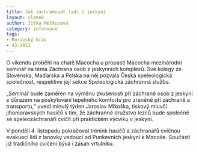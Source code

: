 ```yaml
---
title: Jak zachraňovat lidi z jeskyní
layout: clanek
author: Jitka Melkusová
category: informace
tags:
- Moravský kras
- 43-2013
---
```


O víkendu proběhl na chatě Macocha u propasti Macocha mezinárodní seminář na téma Záchrana osob z jeskynních komplexů. Své kolegy ze Slovenska, Maďarska a Polska na něj pozvala Česká speleologická společnost, respektive její sekce Speleologická záchranná služba.

„Seminář bude zaměřen na výměnu zkušeností při záchraně osob z jeskyní s důrazem na poskytování tepelného komfortu pro zraněné při záchraně a transportu,“ uvedl minulý týden Jaroslav Mikoška, tiskový mluvčí jihomoravských hasičů s tím, že záchranné družstvo lezců bude společně se speleozáchranáři cvičit při praktickém výcviku v jeskyni.

V pondělí 4. listopadu pokračoval trénink hasičů a záchranářů cvičnou evakuací lidí z lanovky vedoucí od Punkevních jeskyní k Macoše. Součástí již tradičního cvičení bývá i zásah vrtulníku.